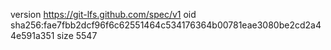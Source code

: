 version https://git-lfs.github.com/spec/v1
oid sha256:fae7fbb2dcf96f6c62551464c534176364b00781eae3080be2cd2a44e591a351
size 5547
